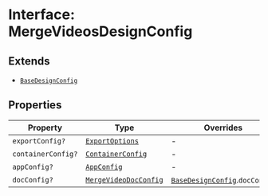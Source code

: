 # Interface: MergeVideosDesignConfig

## Extends

- [`BaseDesignConfig`](Basedesign-config.md)

## Properties

| Property | Type | Overrides | Inherited from |
| ------ | ------ | ------ | ------ |
| `exportConfig?` | [`ExportOptions`](../../../ExportConfig.types/type-aliases/export-options.md) | - | [`BaseDesignConfig`](Basedesign-config.md).`exportConfig` |
| `containerConfig?` | [`ContainerConfig`](../../../ContainerConfig.types/type-aliases/container-config/index.md) | - | [`BaseDesignConfig`](Basedesign-config.md).`containerConfig` |
| `appConfig?` | [`AppConfig`](../../AppConfig.types/interfaces/app-config.md) | - | [`BaseDesignConfig`](Basedesign-config.md).`appConfig` |
| `docConfig?` | [`MergeVideoDocConfig`](../../DocConfig.types/interfaces/merge-video-doc-config.md) | [`BaseDesignConfig`](Basedesign-config.md).`docConfig` | - |
